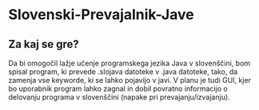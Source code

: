 # Slovenski-Prevajalnik-Jave

## Za kaj se gre?
Da bi omogočil lažje učenje programskega jezika Java v slovenščini, bom spisal program, ki prevede .slojava datoteke v .java datoteke, tako, da zamenja vse keyworde, ki se lahko pojavijo v javi. V planu je tudi GUI, kjer bo uporabnik program lahko zagnal in dobil povratno informacijo o delovanju programa v slovenščini (napake pri prevajanju/izvajanju).
